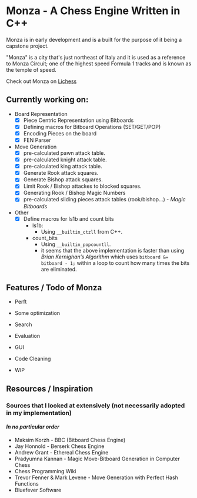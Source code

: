 # Monza - A Chess Engine Written in C++

Monza is in early development and is a built for the purpose of it being a capstone project.

"Monza" is a city that's just northeast of Italy and it is used as a reference to Monza Circuit; one of the highest speed Formula 1 tracks and is known as the temple of speed.

Check out Monza on [Lichess](https://lichess.org/@/MonzaEngine)

## Currently working on:

- Board Representation
  - [X] Piece Centric Representation using Bitboards
  - [X] Defining macros for Bitboard Operations (SET/GET/POP)
  - [X] Encoding Pieces on the board
  - [X] FEN Parser
- Move Generation
  - [X] pre-calculated pawn attack table.
  - [X] pre-calculated knight attack table.
  - [X] pre-calculated king attack table.
  - [X] Generate Rook attack squares.
  - [X] Generate Bishop attack squares.
  - [X] Limit Rook / Bishop attackes to blocked squares.
  - [X] Generating Rook / Bishop Magic Numbers
  - [X] pre-calculated sliding pieces attack tables (rook/bishop...) - _Magic Bitboards_
- Other
  - [X] Define macros for ls1b and count bits
    - ls1b:
      - Using `__builtin_ctzll` from C++.
    - count_bits
      - Using `__builtin_popcountll`.
      - it seems that the above implementation is faster than using _Brian Kernighan’s Algorithm_ which uses `bitboard &= bitboard - 1;` within a loop to count how many times the bits are eliminated.
    

## Features / Todo of Monza
- Perft
- Some optimization
- Search
- Evaluation
- GUI
- Code Cleaning

- WIP

## Resources / Inspiration
### Sources that I looked at extensively (not necessarily adopted in my implementation)
#### _In no particular order_

- Maksim Korzh - BBC (Bitboard Chess Engine)
- Jay Honnold - Berserk Chess Engine
- Andrew Grant - Ethereal Chess Engine
- Pradyumna Kannan - Magic Move-Bitboard Generation in Computer Chess
- Chess Programming Wiki
- Trevor Fenner & Mark Levene - Move Generation with Perfect Hash Functions
- Bluefever Software
